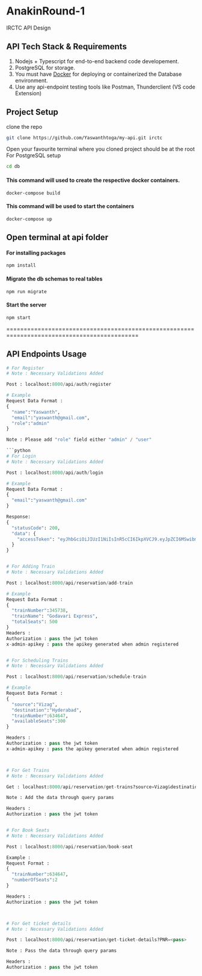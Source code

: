 # AnakinRound-1
IRCTC API Design

## API Tech Stack & Requirements
1) Nodejs + Typescript for end-to-end backend code developement.
2) PostgreSQL for storage.
3) You must have [Docker](https://docs.docker.com/get-docker/) for deploying or containerized the Database environment.
4) Use any api-endpoint testing tools like Postman, Thunderclient (VS code Extension)

## Project Setup

clone the repo
```bash
git clone https://github.com/Yaswanthtoga/my-api.git irctc
```

Open your favourite terminal where you cloned project should be at the root
For PostgreSQL setup

```bash
cd db
```

#### This command will used to create the respective docker containers.
```
docker-compose build
```
#### This command will be used to start the containers
```
docker-compose up
```

## Open terminal at api folder

####  For installing packages
```
npm install
```

#### Migrate the db schemas to real tables
```
npm run migrate
```

#### Start the server
```
npm start
```

============================================================================================


## API Endpoints Usage

```python
# For Register
# Note : Necessary Validations Added

Post : localhost:8000/api/auth/register

# Example
Request Data Format : 
{
  "name":"Yaswanth",
  "email":"yaswanth@gmail.com",
  "role":"admin"
}

Note : Please add "role" field either "admin" / "user"

```python
# For Login
# Note : Necessary Validations Added

Post : localhost:8000/api/auth/login

# Example
Request Data Format : 
{
  "email":"yaswanth@gmail.com"
}

Response:
{
  "statusCode": 200,
  "data": {
    "accessToken": "eyJhbGciOiJIUzI1NiIsInR5cCI6IkpXVCJ9.eyJpZCI6MSwibmFtZSI6Illhc3dhbnRoIiwiZW1haWwiOiJ5YXN3YW50aEBnbWFpbC5jb20iLCJyb2xlIjoiYWRtaW4iLCJpYXQiOjE3MTM0OTQzODcsImV4cCI6MzQyNjk5MjM3NH0.1tqHJ6lGkJeIiYMVT-BlBEqqNKS3pL1umpEzHjqRRps"
  }
}


# For Adding Train
# Note : Necessary Validations Added

Post : localhost:8000/api/reservation/add-train

# Example
Request Data Format : 
{
  "trainNumber":345738,
  "trainName": "Godavari Express",
  "totalSeats": 500
}
Headers :
Authorization : pass the jwt token
x-admin-apikey : pass the apikey generated when admin registered


# For Scheduling Trains
# Note : Necessary Validations Added

Post : localhost:8000/api/reservation/schedule-train

# Example
Request Data Format : 
{
  "source":"Vizag",
  "destination":"Hyderabad",
  "trainNumber":634647,
  "availableSeats":300
}

Headers :
Authorization : pass the jwt token
x-admin-apikey : pass the apikey generated when admin registered



# For Get Trains
# Note : Necessary Validations Added

Get : localhost:8000/api/reservation/get-trains?source=Vizag&destination=Hyderabad

Note : Add the data through query params

Headers :
Authorization : pass the jwt token


# For Book Seats
# Note : Necessary Validations Added

Post : localhost:8000/api/reservation/book-seat

Example :
Request Format :
{
  "trainNumber":634647,
  "numberOfSeats":2
}

Headers :
Authorization : pass the jwt token



# For Get ticket details
# Note : Necessary Validations Added

Post : localhost:8000/api/reservation/get-ticket-details?PNR=<pass>

Note : Pass the data through query params

Headers :
Authorization : pass the jwt token

















